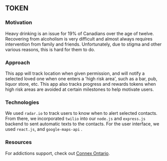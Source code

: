 ## TOKEN 

### Motivation 
Heavy drinking is an issue for 19% of Canadians over the age of twelve.
Recovering from alcoholism is very difficult and almost always requires intervention from family and friends. Unfortunately, due to stigma and other various reasons, this is hard for them to do.

###  Approach

This app will track location when given permission, and will notify a selected loved one when one enters a 'high risk area', such as a bar, pub, liquor store, etc.
This app also tracks progress and rewards tokens when high risk areas are avoided at certain milestones to help motivate users.<br />

###  Technologies

We used `radar.io` to track users to know when to alert selected contacts. From there, we incorporated `twilio` into our `node.js` and `express.js` backend to sent automatic texts to the contacts. For the user interface, we used `react.js`, and `google-maps-api` .

### Resources 
For addictions support, check out [Connex Ontario](https://www.connexontario.ca/).

